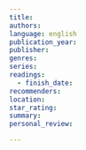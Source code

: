 ```yaml
---
title:
authors:
language: english
publication_year:
publisher:
genres:
series:
readings:
  - finish_date:
recommenders:
location:
star_rating:
summary:
personal_review:

---
```


